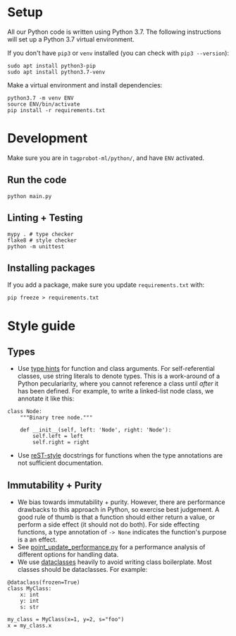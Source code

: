 # Setup

All our Python code is written using Python 3.7. The following instructions will set up a Python 3.7 virtual environment.

If you don't have `pip3` or `venv` installed (you can check with `pip3 --version`):

```
sudo apt install python3-pip
sudo apt install python3.7-venv
```

Make a virtual environment and install dependencies:

```
python3.7 -m venv ENV
source ENV/bin/activate
pip install -r requirements.txt
```

# Development

Make sure you are in `tagprobot-ml/python/`, and have `ENV` activated.

## Run the code

`python main.py`

## Linting + Testing

```
mypy . # type checker
flake8 # style checker
python -m unittest
```

## Installing packages

If you add a package, make sure you update `requirements.txt` with:

```
pip freeze > requirements.txt
```

# Style guide

## Types

- Use [type hints](https://docs.python.org/3/library/typing.html) for function and class arguments. For self-referential classes, use string literals to denote types. This is a work-around of a Python peculariarity, where you cannot reference a class until _after_ it has been defined. For example, to write a linked-list node class, we annotate it like this:

```
class Node:
    """Binary tree node."""

    def __init__(self, left: 'Node', right: 'Node'):
        self.left = left
        self.right = right
```


- Use [reST-style](http://queirozf.com/entries/python-docstrings-reference-examples#restructuredtext-rest-docstring-example) docstrings for functions when the type annotations are not sufficient documentation.

## Immutability + Purity

- We bias towards immutability + purity. However, there are performance drawbacks to this approach in Python, so exercise best judgement. A good rule of thumb is that a function should either return a value, or perform a side effect (it should not do both). For side effecting functions, a type annotation of `-> None` indicates the function's purpose is a an effect.
- See [point_update_performance.py](https://github.com/chauncy-crib/tagprobot-ml/blob/master/python/performance/point_update_performance.py) for a performance analysis of different options for handling data.
- We use [dataclasses](https://docs.python.org/3/library/dataclasses.html) heavily to avoid writing class boilerplate. Most classes should be dataclasses. For example:

```
@dataclass(frozen=True)
class MyClass:
    x: int
    y: int
    s: str

my_class = MyClass(x=1, y=2, s="foo")
x = my_class.x
```
